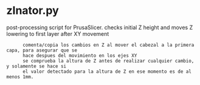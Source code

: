# zInator.py
post-processing script for PrusaSlicer. checks initial Z height and moves Z lowering to first layer after XY movement

          comenta/copia los cambios en Z al mover el cabezal a la primera capa, para asegurar que se
          hace despues del movimiento en los ejes XY
          se comprueba la altura de Z antes de realizar cualquier cambio, y solamente se hace si
          el valor detectado para la altura de Z en ese momento es de al menos 1mm.

